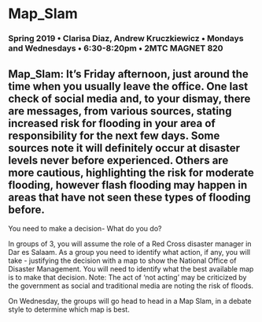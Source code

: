 # Map_Slam

### Spring 2019 • Clarisa Diaz, Andrew Kruczkiewicz • Mondays and Wednesdays • 6:30-8:20pm • 2MTC MAGNET 820

## Map_Slam: It’s Friday afternoon, just around the time when you usually leave the office. One last check of social media and, to your dismay, there are messages, from various sources, stating increased risk for flooding in your area of responsibility for the next few days. Some sources note it will definitely occur at disaster levels never before experienced. Others are more cautious, highlighting the risk for moderate flooding, however flash flooding may happen in areas that have not seen these types of flooding before.
 
You need to make a decision- What do you do?

In groups of 3, you will assume the role of a Red Cross disaster manager in Dar es Salaam. As a group you need to identify what action, if any, you will take - justifying the decision with a map to show the National Office of Disaster Management. You will need to identify what the best available map is to make that decision. Note: The act of ‘not acting’ may be criticized by the government as social and traditional media are noting the risk of floods.

On Wednesday, the groups will go head to head in a Map Slam, in a debate style to determine which map is best. 
